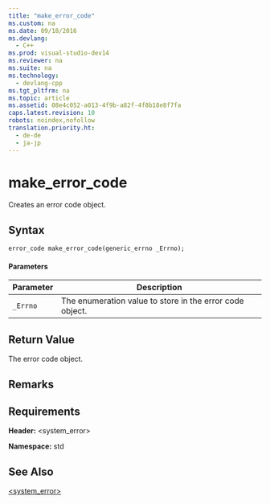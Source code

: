 ```yaml
---
title: "make_error_code"
ms.custom: na
ms.date: 09/18/2016
ms.devlang: 
  - C++
ms.prod: visual-studio-dev14
ms.reviewer: na
ms.suite: na
ms.technology: 
  - devlang-cpp
ms.tgt_pltfrm: na
ms.topic: article
ms.assetid: 08e4c052-a013-4f9b-a82f-4f8b18e8f7fa
caps.latest.revision: 10
robots: noindex,nofollow
translation.priority.ht: 
  - de-de
  - ja-jp
---
```

# make_error_code
Creates an error code object.  
  
## Syntax  
  
```  
error_code make_error_code(generic_errno _Errno);  
```  
  
#### Parameters  
  
|Parameter|Description|  
|---------------|-----------------|  
|`_Errno`|The enumeration value to store in the error code object.|  
  
## Return Value  
 The error code object.  
  
## Remarks  
  
## Requirements  
 **Header:** <system_error>  
  
 **Namespace:** std  
  
## See Also  
 [<system_error>](../vs140/-system_error-.md)